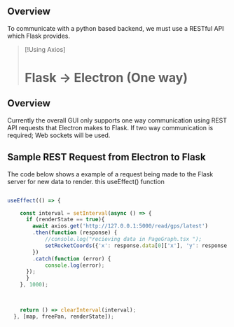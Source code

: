   
## Overview

To communicate with a python based backend, we must use a RESTful API which Flask provides.


> [!Using Axios]
> 
> # Flask -> Electron (One way) 

## Overview

Currently the overall GUI only supports one way communication using REST API requests that Electron makes to Flask. If two way communication is required; Web sockets will be used.

##  Sample REST Request from Electron to Flask

The code below shows a example of a request being made to the Flask server for new data to render. this useEffect() function

```JavaScript

useEffect(() => {

    const interval = setInterval(async () => {  
      if (renderState == true){
        await axios.get('http://127.0.0.1:5000/read/gps/latest')
        .then(function (response) {
            //console.log("recieving data in PageGraph.tsx ");
            setRocketCoords({'x': response.data[0]['x'], 'y': response.data[0]['y']});
        })
        .catch(function (error) {
            console.log(error);
      });
      }
    }, 1000);

  

    return () => clearInterval(interval);
  }, [map, freePan, renderState]);
```

